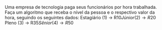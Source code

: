 Uma empresa de tecnologia paga seus funcionários por
hora trabalhada. Faça um algoritmo que receba o nível da
pessoa e o respectivo valor da hora, seguindo os seguintes
dados:
Estagiário (1) → R$10
Júnior (2) → R$20
Pleno (3) → R$35
Sênior (4) → R$50
